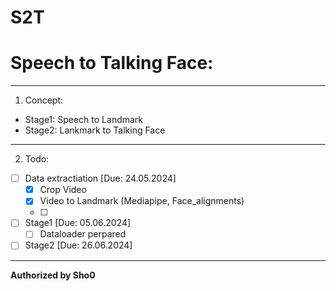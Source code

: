 # S2T
# Speech to Talking Face: 
---
1. Concept:
- Stage1: Speech to Landmark
- Stage2: Lankmark to Talking Face
---
2. Todo:
- [ ] Data extractiation [Due: 24.05.2024]
    - [x] Crop Video
    - [x] Video to Landmark (Mediapipe, Face_alignments)
    + [ ]
- [ ] Stage1 [Due: 05.06.2024]
    + [ ] Dataloader perpared 
- [ ] Stage2 [Due: 26.06.2024]

--------------------------------

**Authorized by Sho0**